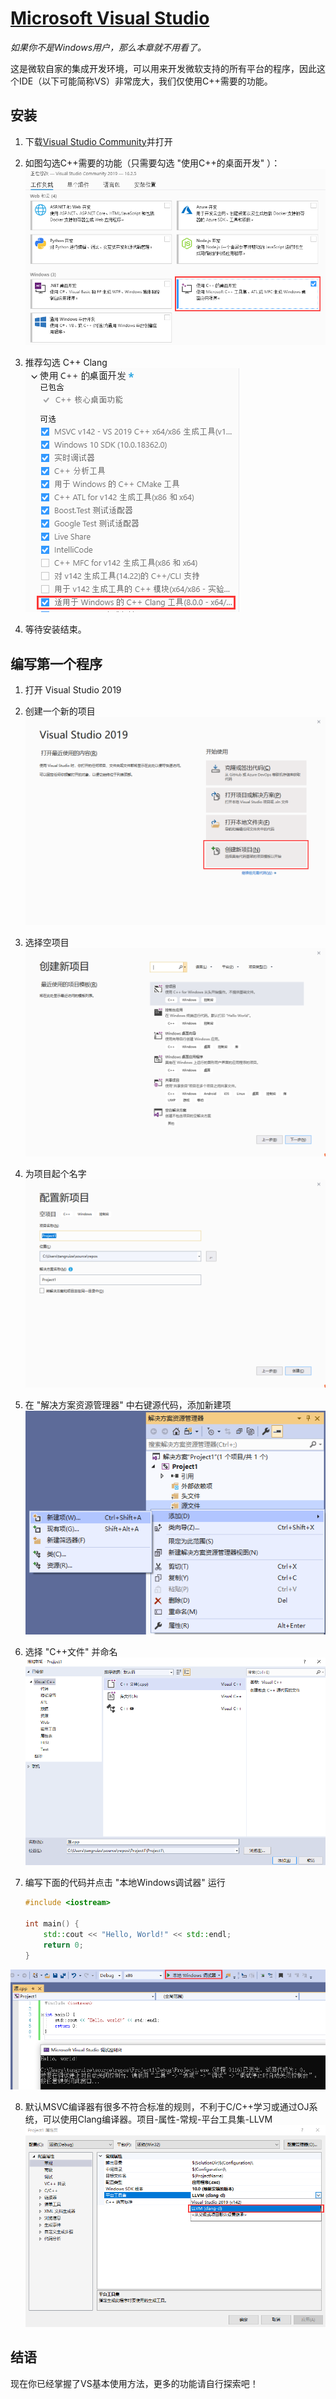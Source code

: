 # [Microsoft Visual Studio](https://visualstudio.microsoft.com/)
*如果你不是Windows用户，那么本章就不用看了。*

这是微软自家的集成开发环境，可以用来开发微软支持的所有平台的程序，因此这个IDE（以下可能简称VS）非常庞大，我们仅使用C++需要的功能。

## 安装

1. 下载[Visual Studio Community](https://visualstudio.microsoft.com/zh-hans/free-developer-offers/)并打开

2. 如图勾选C++需要的功能（只需要勾选 "使用C++的桌面开发" ）：<br>
 ![vs_install](figs/0.0.0.vs_install.png)
 
3. 推荐勾选 C++ Clang<br>
 ![vs_install_recommend](figs/0.0.0.vs_install_recommend.png)
 
4. 等待安装结束。

## 编写第一个程序

1. 打开 Visual Studio 2019

2. 创建一个新的项目<br>
 ![vs_new_project](figs/0.0.1.vs_new_project.png)

3. 选择空项目<br>
 ![vs_choose_empty](figs/0.0.2.vs_choose_empty.png)

4. 为项目起个名字<br>
 ![vs_name_project](figs/0.0.3.vs_name_project.png)

5. 在 "解决方案资源管理器" 中右键源代码，添加新建项<br>
 ![vs_new_source](figs/0.0.4.vs_new_source.png)

6. 选择 "C++文件" 并命名<br>
 ![vs_name_source](figs/0.0.5.vs_name_source.png)

7. 编写下面的代码并点击 "本地Windows调试器" 运行

    ```cpp
    #include <iostream>  
      
    int main() {  
        std::cout << "Hello, World!" << std::endl;  
        return 0;  
    }
    ``` 

 ![vs_run](figs/0.0.6.vs_run.png)

8. 默认MSVC编译器有很多不符合标准的规则，不利于C/C++学习或通过OJ系统，可以使用Clang编译器。项目-属性-常规-平台工具集-LLVM<br>
 ![vs_clang](figs/0.0.7.vs_clang.png)

## 结语
现在你已经掌握了VS基本使用方法，更多的功能请自行探索吧！
